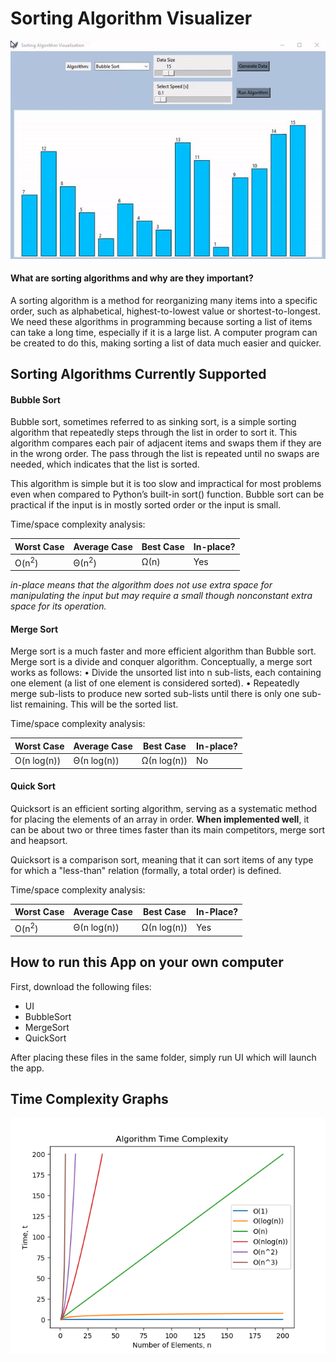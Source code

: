# Sorting Algorithm Visualizer 

![_SAV performing bubble sort_](images/SortGIF.gif)

#### What are sorting algorithms and why are they important? 
A sorting algorithm is a method for reorganizing many items into a specific order, such as alphabetical, highest-to-lowest value or shortest-to-longest. We need these algorithms in programming because sorting a list of items can take a long time, especially if it is a large list. A computer program can be created to do this, making sorting a list of data much easier and quicker. 

## Sorting Algorithms Currently Supported 

#### Bubble Sort
Bubble sort, sometimes referred to as sinking sort, is a simple sorting algorithm that repeatedly steps through the list in order to sort it. This algorithm compares each pair of adjacent items and swaps them if they are in the wrong order. The pass through the list is repeated until no swaps are needed, which indicates that the list is sorted.

This algorithm is simple but it is too slow and impractical for most problems even when compared to Python’s built-in sort() function. Bubble sort can be practical if the input is in mostly sorted order or the input is small.

Time/space complexity analysis:

|Worst Case|Average Case|Best Case|In-place?|
|---|---|---|---|
|O(n<sup>2</sup>)|Θ(n<sup>2</sup>)|Ω(n)|Yes|

_in-place means that the algorithm does not use extra space for manipulating the input but may require a small though nonconstant extra space for its operation._
#### Merge Sort
Merge sort is a much faster and more efficient algorithm than Bubble sort. Merge sort is a divide and conquer algorithm. Conceptually, a merge sort works as follows:
•	Divide the unsorted list into n sub-lists, each containing one element (a list of one element is considered sorted).
•	Repeatedly merge sub-lists to produce new sorted sub-lists until there is only one sub-list remaining. This will be the sorted list.

Time/space complexity analysis:

|Worst Case|Average Case|Best Case|In-place?|
|---|---|---|---|
|O(n log(n))|Θ(n log(n))|Ω(n log(n))|No|

#### Quick Sort
Quicksort is an efficient sorting algorithm, serving as a systematic method for placing the elements of an array in order. **When implemented well**, it can be about two or three times faster than its main competitors, merge sort and heapsort.

Quicksort is a comparison sort, meaning that it can sort items of any type for which a "less-than" relation (formally, a total order) is defined. 

Time/space complexity analysis:

|Worst Case|Average Case|Best Case|In-Place?|
|---|---|---|---|
|O(n<sup>2</sup>)|Θ(n log(n))|Ω(n log(n))|Yes|

## How to run this App on your own computer 
First, download the following files:
* UI
* BubbleSort
* MergeSort
* QuickSort 

After placing these files in the same folder, simply run UI which will launch the app. 

## Time Complexity Graphs

![datasize vs time](images/BigO.png) 
